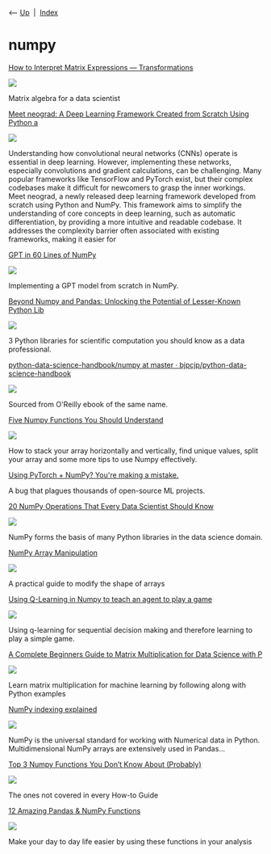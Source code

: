 <div class="nav">

⟵ [Up](index.html)  \|  [Index](index.html)

</div>

# numpy

<div class="cards">

<div class="card">

<div class="card-title">

[How to Interpret Matrix Expressions —
Transformations](https://towardsdatascience.com/how-to-interpret-matrix-expressions-transformations-a5e6871cd224?source=rss----7f60cf5620c9---4)

</div>

<div class="card-image">

[![](https://miro.medium.com/v2/da:true/resize:fit:1200/0*57Fx9wZ-ds46JqFq)](https://towardsdatascience.com/how-to-interpret-matrix-expressions-transformations-a5e6871cd224?source=rss----7f60cf5620c9---4)

</div>

Matrix algebra for a data scientist

</div>

<div class="card">

<div class="card-title">

[Meet neograd: A Deep Learning Framework Created from Scratch Using
Python
a](https://www.marktechpost.com/2024/01/11/meet-neograd-a-deep-learning-framework-created-from-scratch-using-python-and-numpy-with-automatic-differentiation-capabilities)

</div>

<div class="card-image">

[![](https://www.marktechpost.com/wp-content/uploads/2024/01/ng.png)](https://www.marktechpost.com/2024/01/11/meet-neograd-a-deep-learning-framework-created-from-scratch-using-python-and-numpy-with-automatic-differentiation-capabilities)

</div>

Understanding how convolutional neural networks (CNNs) operate is
essential in deep learning. However, implementing these networks,
especially convolutions and gradient calculations, can be challenging.
Many popular frameworks like TensorFlow and PyTorch exist, but their
complex codebases make it difficult for newcomers to grasp the inner
workings. Meet neograd, a newly released deep learning framework
developed from scratch using Python and NumPy. This framework aims to
simplify the understanding of core concepts in deep learning, such as
automatic differentiation, by providing a more intuitive and readable
codebase. It addresses the complexity barrier often associated with
existing frameworks, making it easier for

</div>

<div class="card">

<div class="card-title">

[GPT in 60 Lines of NumPy](https://jaykmody.com/blog/gpt-from-scratch)

</div>

<div class="card-image">

[![](https://jaykmody.com/profile.png)](https://jaykmody.com/blog/gpt-from-scratch)

</div>

Implementing a GPT model from scratch in NumPy.

</div>

<div class="card">

<div class="card-title">

[Beyond Numpy and Pandas: Unlocking the Potential of Lesser-Known Python
Lib](https://www.kdnuggets.com/2023/08/beyond-numpy-pandas-unlocking-potential-lesserknown-python-libraries.html)

</div>

<div class="card-image">

[![](https://www.kdnuggets.com/wp-content/uploads/beyond-numpy-pandas-unlocking-potential-lesserknown-python-libraries_03.jpg)](https://www.kdnuggets.com/2023/08/beyond-numpy-pandas-unlocking-potential-lesserknown-python-libraries.html)

</div>

3 Python libraries for scientific computation you should know as a data
professional.

</div>

<div class="card">

<div class="card-title">

[python-data-science-handbook/numpy at master ·
bjpcjp/python-data-science-handbook](https://github.com/bjpcjp/python-data-science-handbook/tree/master/numpy)

</div>

<div class="card-image">

[![](https://opengraph.githubassets.com/fb5d1964e7000872cfefb9d9e596de05565e42041392929c31fb051fe3fdaa83/bjpcjp/python-data-science-handbook)](https://github.com/bjpcjp/python-data-science-handbook/tree/master/numpy)

</div>

Sourced from O'Reilly ebook of the same name.

</div>

<div class="card">

<div class="card-title">

[Five Numpy Functions You Should
Understand](https://towardsdatascience.com/five-numpy-functions-you-should-understand-e0e35704e7d2?source=rss----7f60cf5620c9---4)

</div>

<div class="card-image">

[![](https://miro.medium.com/v2/da:true/resize:fit:1200/0*Fp_4jgGuyUK2lc_9)](https://towardsdatascience.com/five-numpy-functions-you-should-understand-e0e35704e7d2?source=rss----7f60cf5620c9---4)

</div>

How to stack your array horizontally and vertically, find unique values,
split your array and some more tips to use Numpy effectively.

</div>

<div class="card">

<div class="card-title">

[Using PyTorch + NumPy? You're making a
mistake.](https://tanelp.github.io/posts/a-bug-that-plagues-thousands-of-open-source-ml-projects)

</div>

A bug that plagues thousands of open-source ML projects.

</div>

<div class="card">

<div class="card-title">

[20 NumPy Operations That Every Data Scientist Should
Know](https://towardsdatascience.com/20-numpy-operations-that-every-data-scientist-should-know-fb44bb52bde5?source=rss----7f60cf5620c9---4)

</div>

<div class="card-image">

[![](https://miro.medium.com/v2/resize:fit:1200/1*-nY38NpN537Gyw0rXku49A.jpeg)](https://towardsdatascience.com/20-numpy-operations-that-every-data-scientist-should-know-fb44bb52bde5?source=rss----7f60cf5620c9---4)

</div>

NumPy forms the basis of many Python libraries in the data science
domain.

</div>

<div class="card">

<div class="card-title">

[NumPy Array
Manipulation](https://towardsdatascience.com/numpy-array-manipulation-5d2b42354688?source=rss----7f60cf5620c9---4)

</div>

<div class="card-image">

[![](https://miro.medium.com/v2/resize:fit:1200/1*bIHdkz2YhYEGQBCPn2dUPQ.jpeg)](https://towardsdatascience.com/numpy-array-manipulation-5d2b42354688?source=rss----7f60cf5620c9---4)

</div>

A practical guide to modify the shape of arrays

</div>

<div class="card">

<div class="card-title">

[Using Q-Learning in Numpy to teach an agent to play a
game](https://towardsdatascience.com/using-q-learning-in-numpy-to-teach-an-agent-to-play-a-game-4fee32eb922a?source=rss----7f60cf5620c9---4)

</div>

<div class="card-image">

[![](https://miro.medium.com/v2/resize:fit:1200/1*pvADcGrbHeiFJIHeTBDlUg.png)](https://towardsdatascience.com/using-q-learning-in-numpy-to-teach-an-agent-to-play-a-game-4fee32eb922a?source=rss----7f60cf5620c9---4)

</div>

Using q-learning for sequential decision making and therefore learning
to play a simple game.

</div>

<div class="card">

<div class="card-title">

[A Complete Beginners Guide to Matrix Multiplication for Data Science
with
P](https://towardsdatascience.com/a-complete-beginners-guide-to-matrix-multiplication-for-data-science-with-python-numpy-9274ecfc1dc6?source=rss----7f60cf5620c9---4)

</div>

<div class="card-image">

[![](https://miro.medium.com/v2/resize:fit:1200/1*YGcMQSr0ge_DGn96WnEkZw.png)](https://towardsdatascience.com/a-complete-beginners-guide-to-matrix-multiplication-for-data-science-with-python-numpy-9274ecfc1dc6?source=rss----7f60cf5620c9---4)

</div>

Learn matrix multiplication for machine learning by following along with
Python examples

</div>

<div class="card">

<div class="card-title">

[NumPy indexing
explained](https://towardsdatascience.com/numpy-indexing-explained-c376abb2440d?source=rss----7f60cf5620c9---4)

</div>

<div class="card-image">

[![](https://miro.medium.com/v2/resize:fit:1200/1*fbwZ-siayjTna3DHUc8gGA.jpeg)](https://towardsdatascience.com/numpy-indexing-explained-c376abb2440d?source=rss----7f60cf5620c9---4)

</div>

NumPy is the universal standard for working with Numerical data in
Python. Multidimensional NumPy arrays are extensively used in Pandas…

</div>

<div class="card">

<div class="card-title">

[Top 3 Numpy Functions You Don’t Know About
(Probably)](https://towardsdatascience.com/top-3-numpy-functions-you-dont-know-about-probably-f3f49299a749?source=rss----7f60cf5620c9---4)

</div>

<div class="card-image">

[![](https://miro.medium.com/v2/da:true/resize:fit:1200/0*X5LaFRktrsXZlOWA)](https://towardsdatascience.com/top-3-numpy-functions-you-dont-know-about-probably-f3f49299a749?source=rss----7f60cf5620c9---4)

</div>

The ones not covered in every How-to Guide

</div>

<div class="card">

<div class="card-title">

[12 Amazing Pandas & NumPy
Functions](https://towardsdatascience.com/12-amazing-pandas-numpy-functions-22e5671a45b8?source=rss----7f60cf5620c9---4)

</div>

<div class="card-image">

[![](https://miro.medium.com/v2/resize:fit:1200/1*vuQ4fs_zYLoqVoIw_YS3sA.png)](https://towardsdatascience.com/12-amazing-pandas-numpy-functions-22e5671a45b8?source=rss----7f60cf5620c9---4)

</div>

Make your day to day life easier by using these functions in your
analysis

</div>

</div>
